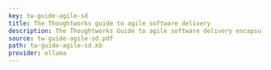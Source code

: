 ```yaml
---
key: tw-guide-agile-sd
title: The Thoughtworks guide to agile software delivery
description: The Thoughtworks Guide to agile software delivery encapsulates the evolved practices and processes utilized by Thoughtworks, a pioneer in agile methodologies. Over the past 30 years, Thoughtworks has refined its approaches, blending established agile methods like Lean and XP with their own internally developed practices. This guide serves multiple purposes, it aids in onboarding new employees by providing a comprehensive overview of the tools and techniques employed regularly; it offers existing Thoughtworkers material to help explain practices to clients; and it introduces new clients to Thoughtworks' standard yet adaptable practices aimed at achieving high-quality, fast, and frequent value delivery in software development.
source: tw-guide-agile-sd.pdf
path: tw-guide-agile-sd.kb
provider: ollama
---
```

